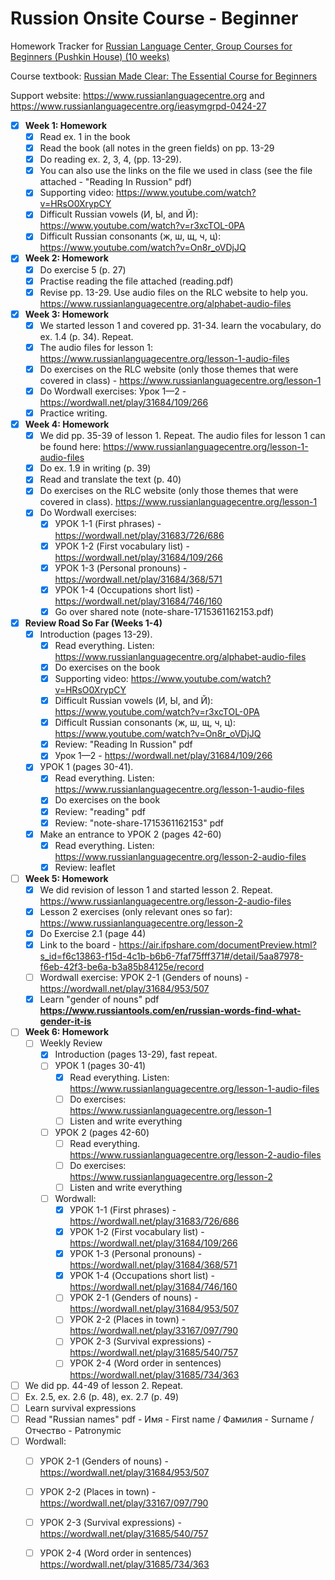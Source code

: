 # Russion Onsite Course - Beginner

Homework Tracker for [Russian Language Center, Group Courses for Beginners (Pushkin House) (10 weeks)](https://www.russiancentre.co.uk/group-courses-for-beginners/)

Course textbook: [Russian Made Clear: The Essential Course for Beginners](https://www.amazon.co.uk/Russian-Made-Clear-Essential-Beginners/dp/1906257353)

Support website: https://www.russianlanguagecentre.org and https://www.russianlanguagecentre.org/ieasymgrpd-0424-27

- [x] **Week 1: Homework**
   - [x] Read ex. 1 in the book
   - [x] Read the book (all notes in the green fields) on pp. 13-29
   - [x] Do reading ex. 2, 3, 4,  (pp. 13-29).
   - [x] You can also use the links on the file we used in class (see the file attached - "Reading In Russion" pdf)
   - [x] Supporting video: https://www.youtube.com/watch?v=HRsO0XrypCY
   - [x] Difficult Russian vowels (И, Ы, and Й): https://www.youtube.com/watch?v=r3xcTOL-0PA
   - [x] Difficult Russian consonants (ж, ш, щ, ч, ц): https://www.youtube.com/watch?v=On8r_oVDjJQ
- [x] **Week 2: Homework**
   - [x] Do exercise 5 (p. 27)
   - [x] Practise reading the file attached (reading.pdf)
   - [x] Revise pp. 13-29. Use audio files on the RLC website to help you. https://www.russianlanguagecentre.org/alphabet-audio-files
- [x] **Week 3: Homework**
   - [x] We started lesson 1 and covered pp. 31-34. learn the vocabulary, do ex. 1.4 (p. 34). Repeat.
   - [x] The audio files for lesson 1: https://www.russianlanguagecentre.org/lesson-1-audio-files
   - [x] Do exercises on the RLC website (only those themes that were covered in class) - https://www.russianlanguagecentre.org/lesson-1
   - [x] Do Wordwall exercises: Урок 1—2 - https://wordwall.net/play/31684/109/266
   - [x] Practice writing.
- [x] **Week 4: Homework**
   - [x] We did pp. 35-39 of lesson 1. Repeat. The audio files for lesson 1 can be found here: https://www.russianlanguagecentre.org/lesson-1-audio-files
   - [x] Do ex. 1.9 in writing (p. 39)
   - [x] Read and translate the text (p. 40)
   - [x] Do exercises on the RLC website (only those themes that were covered in class). https://www.russianlanguagecentre.org/lesson-1 
   - [x] Do Wordwall exercises:
       - [x] УРОК 1-1 (First phrases) - https://wordwall.net/play/31683/726/686
       - [x] УРОК 1-2 (First vocabulary list) - https://wordwall.net/play/31684/109/266
       - [x] УРОК 1-3 (Personal pronouns) - https://wordwall.net/play/31684/368/571
       - [x] УРОК 1-4 (Occupations short list) - https://wordwall.net/play/31684/746/160
       - [x] Go over shared note (note-share-1715361162153.pdf)
- [x] **Review Road So Far (Weeks 1-4)**
   - [x] Introduction (pages 13-29).
       - [x] Read everything. Listen: https://www.russianlanguagecentre.org/alphabet-audio-files
       - [x] Do exercises on the book
       - [x] Supporting video: https://www.youtube.com/watch?v=HRsO0XrypCY
       - [x] Difficult Russian vowels (И, Ы, and Й): https://www.youtube.com/watch?v=r3xcTOL-0PA
       - [x] Difficult Russian consonants (ж, ш, щ, ч, ц): https://www.youtube.com/watch?v=On8r_oVDjJQ
       - [x] Review: "Reading In Russion" pdf
       - [x] Урок 1—2 - https://wordwall.net/play/31684/109/266
    - [x] УРОК 1 (pages 30-41).
       - [x] Read everything. Listen: https://www.russianlanguagecentre.org/lesson-1-audio-files
       - [x] Do exercises on the book 
       - [x] Review: "reading" pdf
       - [x] Review: "note-share-1715361162153" pdf
    - [x] Make an entrance to УРОК 2 (pages 42-60)
      - [x] Read everything. Listen: https://www.russianlanguagecentre.org/lesson-2-audio-files
      - [x] Review: leaflet
- [ ] **Week 5: Homework**
  - [x] We did revision of lesson 1 and started lesson 2. Repeat. https://www.russianlanguagecentre.org/lesson-2-audio-files
  - [x] Lesson 2 exercises (only relevant ones so far): https://www.russianlanguagecentre.org/lesson-2
  - [x] Do Exercise 2.1 (page 44)
  - [x] Link to the board - https://air.ifpshare.com/documentPreview.html?s_id=f6c13863-f15d-4c1b-b6b6-7faf75fff371#/detail/5aa87978-f6eb-42f3-be6a-b3a85b84125e/record
  - [ ] Wordwall exercise: УРОК 2-1 (Genders of nouns) - https://wordwall.net/play/31684/953/507
  - [x] Learn "gender of nouns" pdf  **https://www.russiantools.com/en/russian-words-find-what-gender-it-is**
- [ ] **Week 6: Homework**
  - [ ] Weekly Review
    - [x] Introduction (pages 13-29), fast repeat.
    - [ ] УРОК 1 (pages 30-41)
      - [x] Read everything. Listen: https://www.russianlanguagecentre.org/lesson-1-audio-files
      - [ ] Do exercises: https://www.russianlanguagecentre.org/lesson-1
      - [ ] Listen and write everything
    - [ ] УРОК 2 (pages 42-60)
      - [ ] Read everything. https://www.russianlanguagecentre.org/lesson-2-audio-files
      - [ ] Do exercises: https://www.russianlanguagecentre.org/lesson-2
      - [ ] Listen and write everything
    - [ ] Wordwall:
      - [x] УРОК 1-1 (First phrases) - https://wordwall.net/play/31683/726/686
      - [x] УРОК 1-2 (First vocabulary list) - https://wordwall.net/play/31684/109/266
      - [x] УРОК 1-3 (Personal pronouns) - https://wordwall.net/play/31684/368/571
      - [x] УРОК 1-4 (Occupations short list) - https://wordwall.net/play/31684/746/160
      - [ ] УРОК 2-1 (Genders of nouns) - https://wordwall.net/play/31684/953/507
      - [ ] УРОК 2-2 (Places in town) - https://wordwall.net/play/33167/097/790
      - [ ] УРОК 2-3 (Survival expressions) - https://wordwall.net/play/31685/540/757
      - [ ] УРОК 2-4 (Word order in sentences) https://wordwall.net/play/31685/734/363
 - [ ] We did pp. 44-49 of lesson 2. Repeat.
 - [ ] Ex. 2.5, ex. 2.6 (p. 48), ex. 2.7 (p. 49)
 - [ ] Learn survival expressions
 - [ ] Read "Russian names" pdf - Имя - First name / Фамилия - Surname / Отчество - Patronymic
 - [ ] Wordwall:
   - [ ] УРОК 2-1 (Genders of nouns) - https://wordwall.net/play/31684/953/507
   - [ ] УРОК 2-2 (Places in town) - https://wordwall.net/play/33167/097/790
   - [ ] УРОК 2-3 (Survival expressions) - https://wordwall.net/play/31685/540/757
   - [ ] УРОК 2-4 (Word order in sentences) https://wordwall.net/play/31685/734/363


